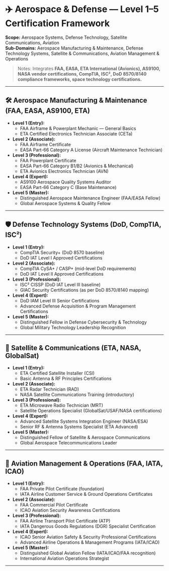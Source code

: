 # ✈️ Aerospace & Defense — Level 1–5 Certification Framework

**Scope:** Aerospace Systems, Defense Technology, Satellite Communications, Aviation  
**Sub-Domains:** Aerospace Manufacturing & Maintenance, Defense Technology Systems, Satellite & Communications, Aviation Management & Operations  

> Notes: Integrates **FAA, EASA, ETA International (Avionics), AS9100, NASA vendor certifications, CompTIA, ISC², DoD 8570/8140 compliance frameworks, space technology certifications.**

---

## 🛠️ Aerospace Manufacturing & Maintenance (FAA, EASA, AS9100, ETA)
- **Level 1 (Entry):**
  - FAA Airframe & Powerplant Mechanic — General Basics  
  - ETA Certified Electronics Technician Associate (CETa)  
- **Level 2 (Associate):**
  - FAA Airframe Certificate  
  - EASA Part-66 Category A License (Aircraft Maintenance Technician)  
- **Level 3 (Professional):**
  - FAA Powerplant Certificate  
  - EASA Part-66 Category B1/B2 (Avionics & Mechanical)  
  - ETA Avionics Electronics Technician (AVN)  
- **Level 4 (Expert):**
  - AS9100 Aerospace Quality Systems Auditor  
  - EASA Part-66 Category C (Base Maintenance)  
- **Level 5 (Master):**
  - Distinguished Aerospace Maintenance Engineer (FAA/EASA Fellow)  
  - Global Aerospace Systems & Quality Fellow  

---

## 🛡️ Defense Technology Systems (DoD, CompTIA, ISC²)
- **Level 1 (Entry):**
  - CompTIA Security+ (DoD 8570 baseline)  
  - DoD IAT Level I Approved Certifications  
- **Level 2 (Associate):**
  - CompTIA CySA+ / CASP+ (mid-level DoD requirements)  
  - DoD IAT Level II Approved Certifications  
- **Level 3 (Professional):**
  - ISC² CISSP (DoD IAT Level III baseline)  
  - GIAC Security Certifications (as per DoD 8570/8140 mapping)  
- **Level 4 (Expert):**
  - DoD IAM Level III Senior Certifications  
  - Advanced Defense Acquisition & Program Management Certifications  
- **Level 5 (Master):**
  - Distinguished Fellow in Defense Cybersecurity & Technology  
  - Global Military Technology Leadership Recognition  

---

## 📡 Satellite & Communications (ETA, NASA, GlobalSat)
- **Level 1 (Entry):**
  - ETA Certified Satellite Installer (CSI)  
  - Basic Antenna & RF Principles Certifications  
- **Level 2 (Associate):**
  - ETA Radar Technician (RAD)  
  - NASA Satellite Communications Training (introductory)  
- **Level 3 (Professional):**
  - ETA Microwave Radio Technician (MRT)  
  - Satellite Operations Specialist (GlobalSat/USAF/NASA certifications)  
- **Level 4 (Expert):**
  - Advanced Satellite Systems Integration Engineer (NASA/ESA)  
  - Senior RF & Antenna Systems Specialist (ETA Advanced)  
- **Level 5 (Master):**
  - Distinguished Fellow of Satellite & Aerospace Communications  
  - Global Aerospace Telecommunications Leader  

---

## 🛫 Aviation Management & Operations (FAA, IATA, ICAO)
- **Level 1 (Entry):**
  - FAA Private Pilot Certificate (foundation)  
  - IATA Airline Customer Service & Ground Operations Certificates  
- **Level 2 (Associate):**
  - FAA Commercial Pilot Certificate  
  - ICAO Aviation Security Awareness Certifications  
- **Level 3 (Professional):**
  - FAA Airline Transport Pilot Certificate (ATP)  
  - IATA Dangerous Goods Regulations (DGR) Specialist Certification  
- **Level 4 (Expert):**
  - ICAO Senior Aviation Safety & Security Professional Certifications  
  - Advanced Airline Operations & Management Programs (IATA/ICAO)  
- **Level 5 (Master):**
  - Distinguished Global Aviation Fellow (IATA/ICAO/FAA recognition)  
  - International Aviation Operations Strategist  

---
